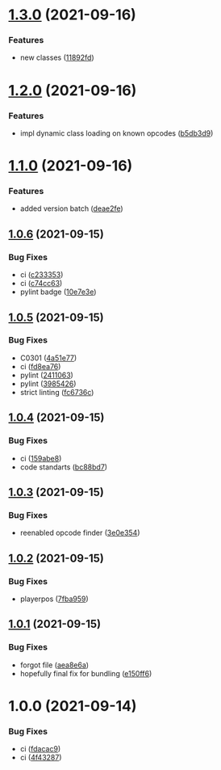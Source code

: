 # [1.3.0](https://s2.behead.de/git/ffxiv-scapy-layer/compare/v1.2.0...v1.3.0) (2021-09-16)


### Features

* new classes ([11892fd](https://s2.behead.de/git/ffxiv-scapy-layer/commit/11892fd85e33eba914751d34e7d8cde27d64e255))

# [1.2.0](https://s2.behead.de/git/ffxiv-scapy-layer/compare/v1.1.0...v1.2.0) (2021-09-16)


### Features

* impl dynamic class loading on known opcodes ([b5db3d9](https://s2.behead.de/git/ffxiv-scapy-layer/commit/b5db3d995158da7644ec811d007e9b44fa4bc6ef))

# [1.1.0](https://s2.behead.de/git/ffxiv-scapy-layer/compare/v1.0.6...v1.1.0) (2021-09-16)


### Features

* added version batch ([deae2fe](https://s2.behead.de/git/ffxiv-scapy-layer/commit/deae2fe9abc7c5de295f507543de79b1d81f636a))

## [1.0.6](https://s2.behead.de/git/ffxiv-scapy-layer/compare/v1.0.5...v1.0.6) (2021-09-15)


### Bug Fixes

* ci ([c233353](https://s2.behead.de/git/ffxiv-scapy-layer/commit/c233353fbb98ef9425e17692b79020cdff6e70c0))
* ci ([c74cc63](https://s2.behead.de/git/ffxiv-scapy-layer/commit/c74cc636134ae081d80f19c982df144b1a874269))
* pylint badge ([10e7e3e](https://s2.behead.de/git/ffxiv-scapy-layer/commit/10e7e3e5f6c8cb6c63f96b597492075e0fa17733))

## [1.0.5](https://s2.behead.de/git/ffxiv-scapy-layer/compare/v1.0.4...v1.0.5) (2021-09-15)


### Bug Fixes

* C0301 ([4a51e77](https://s2.behead.de/git/ffxiv-scapy-layer/commit/4a51e775af248763f5b4eb0eef5eaeca40562944))
* ci ([fd8ea76](https://s2.behead.de/git/ffxiv-scapy-layer/commit/fd8ea76140ad463fc49f62946b293f17dd0c3543))
* pylint ([2411063](https://s2.behead.de/git/ffxiv-scapy-layer/commit/2411063b25ca0813c3fe47dd6385c80e386e4a55))
* pylint ([3985426](https://s2.behead.de/git/ffxiv-scapy-layer/commit/3985426044b0b86aa12dc47bca10650aa5f67760))
* strict linting ([fc6736c](https://s2.behead.de/git/ffxiv-scapy-layer/commit/fc6736cbb5a4d49c2352f0cab1beea7827d9f7b1))

## [1.0.4](https://s2.behead.de/git/ffxiv-scapy-layer/compare/v1.0.3...v1.0.4) (2021-09-15)


### Bug Fixes

* ci ([159abe8](https://s2.behead.de/git/ffxiv-scapy-layer/commit/159abe849828863d6118ad4f78879d6954a3e81c))
* code standarts ([bc88bd7](https://s2.behead.de/git/ffxiv-scapy-layer/commit/bc88bd78c435cd99d692e69980b294761e7667a5))

## [1.0.3](https://s2.behead.de/git/ffxiv-scapy-layer/compare/v1.0.2...v1.0.3) (2021-09-15)


### Bug Fixes

* reenabled opcode finder ([3e0e354](https://s2.behead.de/git/ffxiv-scapy-layer/commit/3e0e35435e5c9b32a2e5c9309273a9d46f843f2d))

## [1.0.2](https://s2.behead.de/git/ffxiv-scapy-layer/compare/v1.0.1...v1.0.2) (2021-09-15)


### Bug Fixes

* playerpos ([7fba959](https://s2.behead.de/git/ffxiv-scapy-layer/commit/7fba959c8a48253adf2dd0e7f570f8cacb1eba19))

## [1.0.1](https://s2.behead.de/git/ffxiv-scapy-layer/compare/v1.0.0...v1.0.1) (2021-09-15)


### Bug Fixes

* forgot file ([aea8e6a](https://s2.behead.de/git/ffxiv-scapy-layer/commit/aea8e6aa7a32d74e250a3106b4c17dace406a224))
* hopefully final fix for bundling ([e150ff6](https://s2.behead.de/git/ffxiv-scapy-layer/commit/e150ff630c66fd8ca2fa8132fc82332e360b834a))

# 1.0.0 (2021-09-14)


### Bug Fixes

* ci ([fdacac9](https://s2.behead.de/git/ffxiv-scapy-layer/commit/fdacac935fc56b91d6f00675c0f462508456d4ef))
* ci ([4f43287](https://s2.behead.de/git/ffxiv-scapy-layer/commit/4f432878f39cccb264a9d9ecf9b1c289200d10b3))
